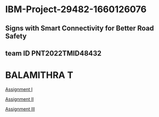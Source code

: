 # IBM-Project-29482-1660126076
## Signs with Smart Connectivity for Better Road Safety
## team ID PNT2022TMID48432
# BALAMITHRA T
[Assignment I](https://github.com/IBM-EPBL/IBM-Project-29482-1660126076/blob/main/Editing%20Components.png)

[Assignment II](https://github.com/IBM-EPBL/IBM-Project-29482-1660126076/commit/a06102764bcaa3471a96866b0222413dfb5eb0d6)

[Assignment III](https://github.com/IBM-EPBL/IBM-Project-29482-1660126076/tree/main/ASSIGNMENT%20III/BALAMITHRA%20T%20(TL))
